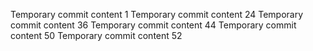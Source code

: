 Temporary commit content 1
Temporary commit content 24
Temporary commit content 36
Temporary commit content 44
Temporary commit content 50
Temporary commit content 52
